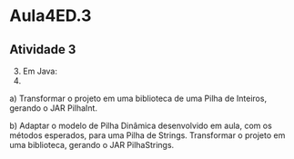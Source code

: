 # Aula4ED.3
## Atividade 3

3. Em Java:
4. 
a) Transformar o projeto em uma biblioteca de uma Pilha de Inteiros, gerando o JAR PilhaInt.

b) Adaptar o modelo de Pilha Dinâmica desenvolvido em aula, com os métodos esperados, para uma Pilha de Strings. Transformar o projeto em uma biblioteca, gerando o JAR PilhaStrings.

